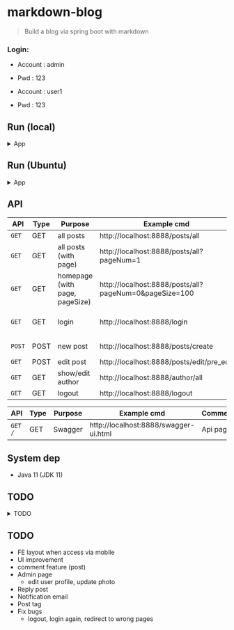 # markdown-blog
> Build a blog via spring boot with markdown

### Login:

- Account : admin
- Pwd : 123

- Account : user1
- Pwd : 123

## Run (local)

<details>
<summary>App</summary>

```bash

#---------------------------
# Mysql (optional)
#---------------------------

# Mysql
Mysql DB : blog_db
DDL : /sql

#---------------------------
# Run app
#---------------------------

# build
mvn package

# run
java -jar <built_jar>
```
</details>

## Run (Ubuntu)

<details>
<summary>App</summary>

```bash

#---------------------------
# Step 1) clone code
#---------------------------

git clone https://github.com/yennanliu/SpringPlayground.git
cd SpringPlayground/springBlog

# update apt
sudo sudo apt update

#---------------------------
# Step 2) build jar
#---------------------------

# build java jar
sudo apt install maven
mvn package -DskipTests

#---------------------------
# Step 3) install mysql server, update pwd, data model
#---------------------------

sudo apt install mysql-server

# start mysql @ ububtu
sudo service mysql start

# access mysql CLI
# https://www.twblogs.net/a/5baa9f262b7177781a0e54cb
sudo mysql -u root # I had to use "sudo" since is new installation

mysql> USE mysql;
mysql> UPDATE user SET plugin='mysql_native_password' WHERE User='root';
mysql> FLUSH PRIVILEGES;
mysql> exit;

sudo service mysql restart

# access mysql CLI again, and run DDL under `/sql`
mysql -u root

#---------------------------
# Step 2) run App
#---------------------------
# copy jar
scp -i Downloads/yen-personal-aws-key-1.pem SpringPlayground/springBootBlog/target/md-blog-0.0.1-SNAPSHOT.jar  ubuntu@xx-yyy-zzz.ap-northeast-1.compute.amazonaws.com:/home/ubuntu

nohup java -jar target/mdblog-0.0.1-SNAPSHOT.jar &
```

</details>


## API
| API      | Type | Purpose                         | Example cmd                                            | Comment                        |
|----------|------|---------------------------------|--------------------------------------------------------|--------------------------------|
| `GET`  | GET  | all posts                       | http://localhost:8888/posts/all                        | home page                      |
| `GET`  | GET  | all posts (with page)           | http://localhost:8888/posts/all?pageNum=1              | home page (with page)          |
| `GET`  | GET  | homepage  (with page, pageSize) | http://localhost:8888/posts/all?pageNum=0&pageSize=100 | home page (with page, size)    |
| `GET`  | GET  | login                           | http://localhost:8888/login                            | login (accout:admin, pwd: 123) |
| `POST` | POST | new post                        | http://localhost:8888/posts/create                     | create new post                |
| `GET`  | POST | edit post                       | http://localhost:8888/posts/edit/pre_edit              | edit post                      |
| `GET`  | GET  | show/edit author                | http://localhost:8888/author/all                       | show/edit author               |
| `GET`  | GET  | logout                          | http://localhost:8888/logout                           | logout                         |

| API | Type | Purpose | Example cmd | Comment|
| ----- | -------- | ---- | ----- | ---- |
| `GET /` | GET |Swagger | 	http://localhost:8888/swagger-ui.html |Api page|


## System dep
- Java 11 (JDK 11)


## TODO

<details>
<summary>TODO</summary>

1. paging
2. admin page (modify blogs ...)
3. filter blog
4. timeline
5. fix load history post
6. logout
7. 404, 500 ... html

</details>

## TODO
- FE layout when access via mobile
- UI improvement
- comment feature (post)
- Admin page
  - edit user profile, update photo
- Reply post
- Notification email
- Post tag
- Fix bugs
  - logout, login again, redirect to wrong pages
